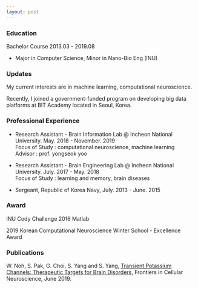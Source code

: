 ```yaml
---
layout: post
---
```


### Education

Bachelor Course 2013.03 - 2019.08  

- Major in Computer Science, Minor in Nano-Bio Eng (INU)

### Updates

My current interests are in machine learning, computational neuroscience.

Recently, I joined a government-funded program on developing big data platforms at BIT Academy located in Seoul, Korea.

### Professional Experience

- Research Assistant - Brain Information Lab @ Incheon National University. May. 2018 - November. 2019  
  Focus of Study : computational neuroscience, machine learning   
  Advisor : prof. yongseok yoo
  
- Research Assistant - Brain Engineering Lab @ Incheon National University. July. 2017 - May. 2018   
  Focus of Study : learning and memory, brain diseases  
  
- Sergeant, Republic of Korea Navy, July. 2013 - June. 2015 



### Award
INU Cody Challenge 2016 Matlab

2019 Korean Computational Neuroscience Winter School - Excellence Award

### Publications
W. Noh, S. Pak, G. Choi, S. Yang and S. Yang, [Transient Potassium Channels: Therapeutic Targets for Brain Disorders](https://www.frontiersin.org/articles/10.3389/fncel.2019.00265/full), Frontiers in Cellular Neuroscience, June 2019.


